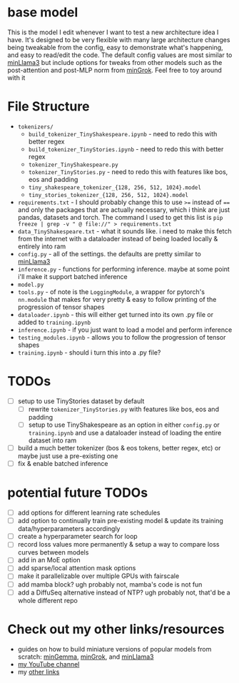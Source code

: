 # base model
This is the model I edit whenever I want to test a new architecture idea I have. It's designed to be very flexible with many large architecture changes being tweakable from the config, easy to demonstrate what's happening, and easy to read/edit the code. The default config values are most similar to [minLlama3](https://github.com/evintunador/minLlama3) but include options for tweaks from other models such as the post-attention and post-MLP norm from [minGrok](https://github.com/evintunador/minGrok). Feel free to toy around with it

# File Structure
- `tokenizers/`
    - `build_tokenizer_TinyShakespeare.ipynb` - need to redo this with better regex
    - `build_tokenizer_TinyStories.ipynb` - need to redo this with better regex
    - `tokenizer_TinyShakespeare.py`
    - `tokenizer_TinyStories.py` - need to redo this with features like bos, eos and padding
    - `tiny_shakespeare_tokenizer_{128, 256, 512, 1024}.model`
    - `tiny_stories_tokenizer_{128, 256, 512, 1024}.model`
- `requirements.txt` - I should probably change this to use `>=` instead of `==` and only the packages that are actually necessary, which i think are just pandas, datasets and torch. The command I used to get this list is `pip freeze | grep -v " @ file://" > requirements.txt`
- `data_TinyShakespeare.txt` - what it sounds like. i need to make this fetch from the internet with a dataloader instead of being loaded locally & entirely into ram
- `config.py` - all of the settings. the defaults are pretty similar to [minLlama3](https://github.com/evintunador/minLlama3)
- `inference.py` - functions for performing inference. maybe at some point i'll make it support batched inference
- `model.py`
- `tools.py` - of note is the `LoggingModule`, a wrapper for pytorch's `nn.module` that makes for very pretty & easy to follow printing of the progression of tensor shapes
- `dataloader.ipynb` - this will either get turned into its own .py file or added to `training.ipynb`
- `inference.ipynb` - if you just want to load a model and perform inference
- `testing_modules.ipynb` - allows you to follow the progression of tensor shapes
- `training.ipynb` - should i turn this into a .py file?

# TODOs
- [ ] setup to use TinyStories dataset by default
    - [ ] rewrite `tokenizer_TinyStories.py` with features like bos, eos and padding
    - [ ] setup to use TinyShakespeare as an option in either `config.py` or `training.ipynb` and use a dataloader instead of loading the entire dataset into ram
- [ ] build a much better tokenizer (bos & eos tokens, better regex, etc) or maybe just use a pre-existing one
- [ ] fix & enable batched inference

# potential future TODOs
- [ ] add options for different learning rate schedules
- [ ] add option to continually train pre-existing model & update its training data/hyperparameters accordingly
- [ ] create a hyperparameter search for loop
- [ ] record loss values more permanently & setup a way to compare loss curves between models
- [ ] add in an MoE option
- [ ] add sparse/local attention mask options
- [ ] make it parallelizable over multiple GPUs with fairscale
- [ ] add mamba block? ugh probably not, mamba's code is not fun
- [ ] add a DiffuSeq alternative instead of NTP? ugh probably not, that'd be a whole different repo

# Check out my other links/resources
- guides on how to build miniature versions of popular models from scratch: [minGemma](https://github.com/evintunador/minGemma), [minGrok](https://github.com/evintunador/minGrok), and [minLlama3](https://github.com/evintunador/minLlama3)
- [my YouTube channel](https://www.youtube.com/@Tunadorable)
- my [other links](https://linktr.ee/tunadorable)
